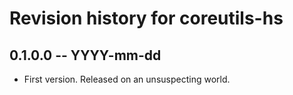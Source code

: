 # Revision history for coreutils-hs

## 0.1.0.0 -- YYYY-mm-dd

* First version. Released on an unsuspecting world.
